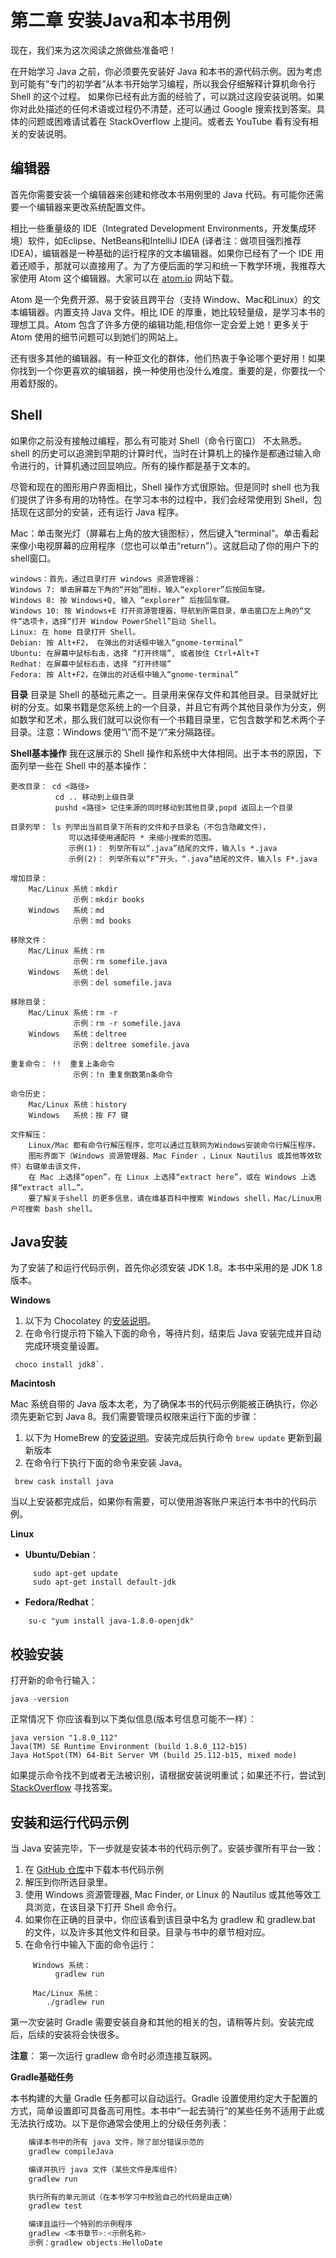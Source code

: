 # 第二章 安装Java和本书用例

现在，我们来为这次阅读之旅做些准备吧！

在开始学习 Java 之前，你必须要先安装好 Java 和本书的源代码示例。因为考虑到可能有“专门的初学者”从本书开始学习编程，所以我会仔细解释计算机命令行 Shell 的这个过程。 如果你已经有此方面的经验了，可以跳过这段安装说明。如果你对此处描述的任何术语或过程仍不清楚，还可以通过 Google 搜索找到答案。具体的问题或困难请试着在 StackOverflow 上提问。或者去 YouTube 看有没有相关的安装说明。


## 编辑器

首先你需要安装一个编辑器来创建和修改本书用例里的 Java 代码。有可能你还需要一个编辑器来更改系统配置文件。

相比一些重量级的 IDE（Integrated Development Environments，开发集成环境）软件，如Eclipse、NetBeans和IntelliJ IDEA (译者注：做项目强烈推荐IDEA)，编辑器是一种基础的运行程序的文本编辑器。如果你已经有了一个 IDE 用着还顺手，那就可以直接用了。为了方便后面的学习和统一下教学环境，我推荐大家使用 Atom 这个编辑器。大家可以在 [atom.io](http://atom.io) 网站下载。
 
 Atom 是一个免费开源、易于安装且跨平台（支持 Window、Mac和Linux）的文本编辑器。内置支持 Java 文件。相比 IDE 的厚重，她比较轻量级，是学习本书的理想工具。Atom 包含了许多方便的编辑功能,相信你一定会爱上她！更多关于 Atom 使用的细节问题可以到她们的网站上。

还有很多其他的编辑器。有一种亚文化的群体，他们热衷于争论哪个更好用！如果你找到一个你更喜欢的编辑器，换一种使用也没什么难度。重要的是，你要找一个用着舒服的。


## Shell

如果你之前没有接触过编程，那么有可能对 Shell（命令行窗口） 不太熟悉。shell 的历史可以追溯到早期的计算时代，当时在计算机上的操作是都通过输入命令进行的，计算机通过回显响应。所有的操作都是基于文本的。

尽管和现在的图形用户界面相比，Shell 操作方式很原始。但是同时 shell 也为我们提供了许多有用的功特性。在学习本书的过程中，我们会经常使用到 Shell，包括现在这部分的安装，还有运行 Java 程序。

Mac：单击聚光灯（屏幕右上角的放大镜图标），然后键入“terminal”。单击看起来像小电视屏幕的应用程序（您也可以单击“return”）。这就启动了你的用户下的 shell窗口。

    windows：首先，通过目录打开 windows 资源管理器：
    Windows 7: 单击屏幕左下角的“开始”图标，输入“explorer”后按回车键。
    Windows 8: 按 Windows+Q, 输入 “explorer” 后按回车键。
    Windows 10: 按 Windows+E 打开资源管理器，导航到所需目录，单击窗口左上角的“文件“选项卡，选择“打开 Window PowerShell”启动 Shell。
    Linux: 在 home 目录打开 Shell。
    Debian: 按 Alt+F2， 在弹出的对话框中输入“gnome-terminal”
    Ubuntu: 在屏幕中鼠标右击，选择 “打开终端”, 或者按住 Ctrl+Alt+T
    Redhat: 在屏幕中鼠标右击，选择 “打开终端”
    Fedora: 按 Alt+F2，在弹出的对话框中输入“gnome-terminal”

**目录**
目录是 Shell 的基础元素之一。目录用来保存文件和其他目录。目录就好比树的分支。如果书籍是您系统上的一个目录，并且它有两个其他目录作为分支，例如数学和艺术，那么我们就可以说你有一个书籍目录里，它包含数学和艺术两个子目录。注意：Windows 使用“\”而不是“/”来分隔路径。

**Shell基本操作**
我在这展示的 Shell 操作和系统中大体相同。出于本书的原因，下面列举一些在 Shell 中的基本操作：

```shell
更改目录： cd <路径> 
          cd .. 移动到上级目录 
          pushd <路径> 记住来源的同时移动到其他目录,popd 返回上一个目录

目录列举： ls 列举出当前目录下所有的文件和子目录名（不包含隐藏文件），
             可以选择使用通配符 * 来缩小搜索的范围。
             示例(1)： 列举所有以“.java”结尾的文件，输入ls *.java
             示例(2)： 列举所有以“F”开头，“.java”结尾的文件，输入ls F*.java

增加目录： 
    Mac/Linux 系统：mkdir  
              示例：mkdir books 
    Windows   系统：md 
              示例：md books

移除文件： 
    Mac/Linux 系统：rm
              示例：rm somefile.java
    Windows   系统：del 
              示例：del somefile.java

移除目录： 
    Mac/Linux 系统：rm -r
              示例：rm -r somefile.java
    Windows   系统：deltree 
              示例：deltree somefile.java

重复命令： !!  重复上条命令
              示例：!n 重复倒数第n条命令

命令历史：     
    Mac/Linux 系统：history
    Windows   系统：按 F7 键

文件解压：
    Linux/Mac 都有命令行解压程序，您可以通过互联网为Windows安装命令行解压程序。
    图形界面下（Windows 资源管理器、Mac Finder ，Linux Nautilus 或其他等效软件）右键单击该文件，
    在 Mac 上选择“open”，在 Linux 上选择“extract here”，或在 Windows 上选择“extract all…”。
    要了解关于shell 的更多信息，请在维基百科中搜索 Windows shell，Mac/Linux用户可搜索 bash shell。

```


## Java安装

为了安装了和运行代码示例，首先你必须安装 JDK 1.8。本书中采用的是 JDK 1.8版本。


**Windows**

1. 以下为 Chocolatey 的[安装说明](https://chocolatey.org/)。
2. 在命令行提示符下输入下面的命令，等待片刻，结束后 Java 安装完成并自动完成环境变量设置。

```shell
 choco install jdk8`. 
```

**Macintosh**

Mac 系统自带的 Java 版本太老，为了确保本书的代码示例能被正确执行，你必须先更新它到 Java 8。我们需要管理员权限来运行下面的步骤：
1. 以下为 HomeBrew 的[安装说明](https://brew.sh/)。安装完成后执行命令 `brew update` 更新到最新版本
2. 在命令行下执行下面的命令来安装 Java。

```shell
 brew cask install java
```

当以上安装都完成后，如果你有需要，可以使用游客账户来运行本书中的代码示例。

**Linux**

* **Ubuntu/Debian**：

```shell
     sudo apt-get update
     sudo apt-get install default-jdk
```
* **Fedora/Redhat**：

```shell
    su-c "yum install java-1.8.0-openjdk"
```


## 校验安装

打开新的命令行输入：

```shell
java -version
```

正常情况下 你应该看到以下类似信息(版本号信息可能不一样）：

```shell
java version "1.8.0_112"
Java(TM) SE Runtime Environment (build 1.8.0_112-b15)
Java HotSpot(TM) 64-Bit Server VM (build 25.112-b15, mixed mode)
```
如果提示命令找不到或者无法被识别，请根据安装说明重试；如果还不行，尝试到 [StackOverflow](https://stackoverflow.com/search?q=installing+java) 寻找答案。


## 安装和运行代码示例

当 Java 安装完毕，下一步就是安装本书的代码示例了。安装步骤所有平台一致：

1. 在 [GitHub 仓库](https://github.com/BruceEckel/OnJava8-Examples/archive/master.zip)中下载本书代码示例
2. 解压到你所选目录里。
3. 使用 Windows 资源管理器, Mac Finder, or Linux 的 Nautilus 或其他等效工具浏览，在该目录下打开 Shell 命令行。
4. 如果你在正确的目录中，你应该看到该目录中名为 gradlew 和 gradlew.bat 的文件，以及许多其他文件和目录。目录与书中的章节相对应。
5. 在命令行中输入下面的命令运行：

```shell
     Windows 系统：
          gradlew run

     Mac/Linux 系统：
        ./gradlew run
```

第一次安装时 Gradle 需要安装自身和其他的相关的包，请稍等片刻。安装完成后，后续的安装将会快很多。

**注意**： 第一次运行 gradlew 命令时必须连接互联网。


**Gradle基础任务**

本书构建的大量 Gradle 任务都可以自动运行。Gradle 设置使用约定大于配置的方式，简单设置即可具备高可用性。本书中“一起去骑行”的某些任务不适用于此或无法执行成功。以下是你通常会使用上的分级任务列表：

```java
    编译本书中的所有 java 文件，除了部分错误示范的
    gradlew compileJava

    编译并执行 java 文件（某些文件是库组件）
    gradlew run

    执行所有的单元测试（在本书学习中校验自己的代码是由正确）
    gradlew test

    编译且运行一个特别的示例程序
    gradlew <本书章节>:<示例名称>
    示例：gradlew objects:HelloDate
```
<!-- 分页 -->
<div style="page-break-after: always;"></div>

